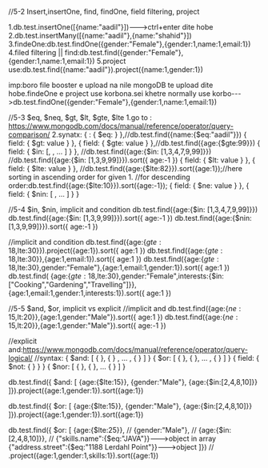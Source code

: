 //5-2 Insert,insertOne, find, findOne, field filtering, project

1.db.test.insertOne([{name:"aadil"}])--->ctrl+enter dite hobe
2.db.test.insertMany([{name:"aadil"},{name:"shahid"}])
3.findeOne:db.test.findOne({gender:"Female"},{gender:1,name:1,email:1})
4.filed filtering || find:db.test.find({gender:"Female"},{gender:1,name:1,email:1})
5.project use:db.test.find({name:"aadil"}).project({name:1,gender:1})

imp:boro file booster e upload na nile mongoDB te upload dite hobe.findeOne e project use korbona.sei khetre normally use korbo--->db.test.findOne({gender:"Female"},{gender:1,name:1,email:1})


//5-3 $eq, $neq, $gt, $lt, $gte, $lte
1.go to : https://www.mongodb.com/docs/manual/reference/operator/query-comparison/
2.synatx: { <field>: { $eq: <value> } },//db.test.find({name:{$eq:"aadil"}})
          { field: { $gt: value } },
          { field: { $gte: value } },//db.test.find({age:{$gte:99}})
          { field: { $in: [<value1>, <value2>, ... <valueN> ] } },
            //db.test.find({age:{$in: [1,3,4,7,9,99]}})
            //db.test.find({age:{$in: [1,3,9,99]}}).sort({ age:-1 })
          { field: { $lt: value } },
          { field: { $lte: value } },
          //db.test.find({age:{$lte:82}}).sort({age:1});//here sorting in ascending order for given 1.
          //for descending order:db.test.find({age:{$lte:10}}).sort({age:-1});
          { field: { $ne: value } },
          { field: { $nin: [ <value1>, <value2> ... <valueN> ] } }

//5-4 $in, $nin, implicit and condition
db.test.find({age:{$in: [1,3,4,7,9,99]}})
db.test.find({age:{$in: [1,3,9,99]}}).sort({ age:-1 })
db.test.find({age:{$nin: [1,3,9,99]}}).sort({ age:-1 })

//implicit and condition
db.test.find({age:{$gte:18,$lte:30}}).project({age:1}).sort({ age:1 })
db.test.find({age:{$gte:18,$lte:30}},{age:1,email:1}).sort({ age:1 })
db.test.find({age:{$gte:18,$lte:30},gender:"Female"},{age:1,email:1,gender:1}).sort({ age:1 })
db.test.find(
    {age:{$gte:18,$lte:30},gender:"Female",interests:{$in: ["Cooking","Gardening","Travelling"]}},
    {age:1,email:1,gender:1,interests:1}).sort({ age:1 })


//5-5 $and, $or, implicit vs explicit
//implicit and
db.test.find({age:{$ne:15,$lt:20}},{age:1,gender:"Male"}).sort({ age:1 })
db.test.find({age:{$ne:15,$lt:20}},{age:1,gender:"Male"}).sort({ age:-1 })

//explicit and:https://www.mongodb.com/docs/manual/reference/operator/query-logical/
//syntax:
{ $and: [ { <expression1> }, { <expression2> } , ... , { <expressionN> } ] }
{ $or: [ { <expression1> }, { <expression2> }, ... , { <expressionN> } ] }
{ field: { $not: { <operator-expression> } } }
{ $nor: [ { <expression1> }, { <expression2> }, ...  { <expressionN> } ] }

db.test.find({
    $and: [
    {age:{$lte:15}},
    {gender:"Male"},
    {age:{$in:[2,4,8,10]}}
    ]}).project({age:1,gender:1}).sort({age:1})

db.test.find({
    $or: [
    {age:{$lte:15}},
    {gender:"Male"},
    {age:{$in:[2,4,8,10]}}
    ]}).project({age:1,gender:1}).sort({age:1})


db.test.find({
    $or: [
    {age:{$lte:25}},
    // {gender:"Male"},
    // {age:{$in:[2,4,8,10]}},
    // {"skills.name":{$eq:"JAVA"}}--->object in array
    {"address.street":{$eq:"1188 Lerdahl Point"}}--->object
    ]})
    // .project({age:1,gender:1,skills:1}).sort({age:1})